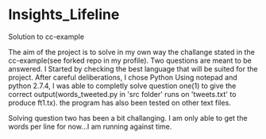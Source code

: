 # Insights_Lifeline
Solution to cc-example

The aim of the project is to solve in my own way the challange stated in the cc-example(see forked repo in my profile). Two questions are meant to be answered.
I Started by checking the best language that will be suited for the project. After careful deliberations, I chose Python
Using notepad and python 2.7.4, I was able to completly solve question one(1)  to give the correct output(words_tweeted.py in 'src folder' runs on 'tweets.txt' to produce ft1.tx). the program has also been tested on other text files. 

Solving question two has been a bit challanging. I am only able to get the words per line for now...I am running against time.
